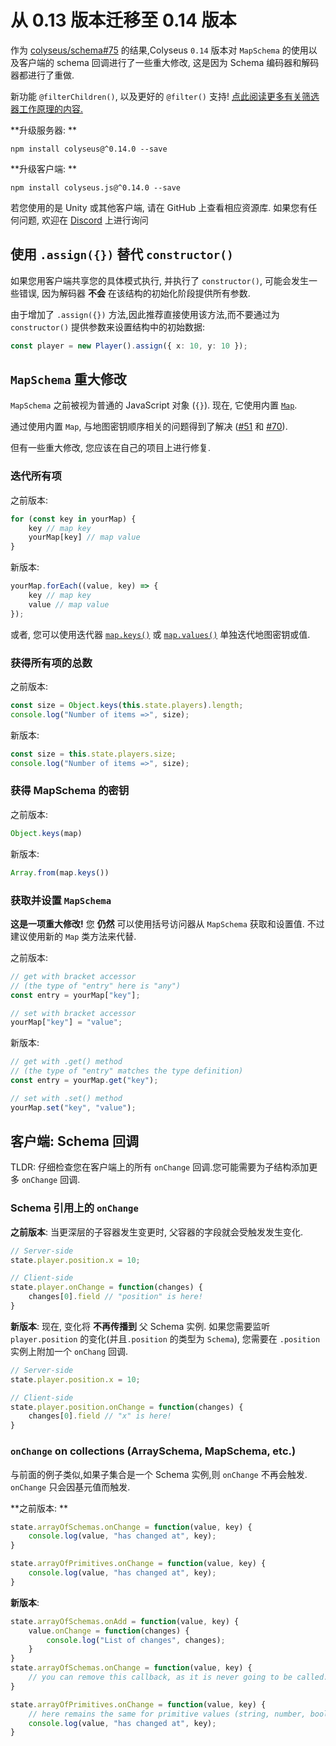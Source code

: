 # 从 0.13 版本迁移至 0.14 版本

作为 [colyseus/schema#75](https://github.com/colyseus/schema/issues/75) 的结果,Colyseus `0.14` 版本对 `MapSchema` 的使用以及客户端的 schema 回调进行了一些重大修改, 这是因为 Schema 编码器和解码器都进行了重做.

新功能 `@filterChildren()`, 以及更好的 `@filter()` 支持! [点此阅读更多有关筛选器工作原理的内容.](/state/schema/#filtering-data-per-client)

**升级服务器: **

```
npm install colyseus@^0.14.0 --save
```

**升级客户端: **

```
npm install colyseus.js@^0.14.0 --save
```

若您使用的是 Unity 或其他客户端, 请在 GitHub 上查看相应资源库. 如果您有任何问题, 欢迎在 [Discord](https://discord.gg/RY8rRS7) 上进行询问

## 使用 `.assign({})` 替代 `constructor()`

如果您用客户端共享您的具体模式执行, 并执行了 `constructor()`, 可能会发生一些错误, 因为解码器 **不会** 在该结构的初始化阶段提供所有参数.

由于增加了 `.assign({})` 方法,因此推荐直接使用该方法,而不要通过为 `constructor()` 提供参数来设置结构中的初始数据:

```typescript
const player = new Player().assign({ x: 10, y: 10 });
```

## `MapSchema` 重大修改

`MapSchema` 之前被视为普通的 JavaScript 对象 (`{}`). 现在, 它使用内置 [`Map`](https://developer.mozilla.org/en-US/docs/Web/JavaScript/Reference/Global_Objects/Map).

通过使用内置 `Map`, 与地图密钥顺序相关的问题得到了解决 ([#51](https://github.com/colyseus/schema/pull/51) 和 [#70](https://github.com/colyseus/schema/pull/70)).

但有一些重大修改, 您应该在自己的项目上进行修复.

### 迭代所有项

之前版本:

```typescript
for (const key in yourMap) {
    key // map key
    yourMap[key] // map value
}
```

新版本:

```typescript
yourMap.forEach((value, key) => {
    key // map key
    value // map value
});
```

或者, 您可以使用迭代器 [`map.keys()`](https://developer.mozilla.org/en-US/docs/Web/JavaScript/Reference/Global_Objects/Map/keys) 或 [`map.values()`](https://developer.mozilla.org/en-US/docs/Web/JavaScript/Reference/Global_Objects/Map/values) 单独迭代地图密钥或值.

### 获得所有项的总数

之前版本:

```typescript
const size = Object.keys(this.state.players).length;
console.log("Number of items =>", size);
```

新版本:

```typescript
const size = this.state.players.size;
console.log("Number of items =>", size);
```

### 获得 MapSchema 的密钥

之前版本:

```typescript
Object.keys(map)
```

新版本:

```typescript
Array.from(map.keys())
```

### 获取并设置 `MapSchema`

**这是一项重大修改!** 您 **仍然** 可以使用括号访问器从 `MapSchema` 获取和设置值. 不过建议使用新的 `Map` 类方法来代替.

之前版本:

```typescript
// get with bracket accessor
// (the type of "entry" here is "any")
const entry = yourMap["key"];

// set with bracket accessor
yourMap["key"] = "value";
```

新版本:

```typescript
// get with .get() method
// (the type of "entry" matches the type definition)
const entry = yourMap.get("key");

// set with .set() method
yourMap.set("key", "value");
```


## 客户端: Schema 回调

TLDR: 仔细检查您在客户端上的所有 `onChange` 回调.您可能需要为子结构添加更多 `onChange` 回调.

### Schema 引用上的 `onChange`

**之前版本**: 当更深层的子容器发生变更时, 父容器的字段就会受触发发生变化.

```typescript
// Server-side
state.player.position.x = 10;

// Client-side
state.player.onChange = function(changes) {
    changes[0].field // "position" is here!
}
```

**新版本**: 现在, 变化将 **不再传播到** 父 Schema 实例. 如果您需要监听 `player.position` 的变化(并且`.position` 的类型为 `Schema`), 您需要在 `.position` 实例上附加一个 `onChang` 回调.

```typescript
// Server-side
state.player.position.x = 10;

// Client-side
state.player.position.onChange = function(changes) {
    changes[0].field // "x" is here!
}
```

### `onChange` on collections (ArraySchema, MapSchema, etc.)

与前面的例子类似,如果子集合是一个 Schema 实例,则 `onChange` 不再会触发. `onChange` 只会因基元值而触发.

**之前版本: **

```typescript
state.arrayOfSchemas.onChange = function(value, key) {
    console.log(value, "has changed at", key);
}

state.arrayOfPrimitives.onChange = function(value, key) {
    console.log(value, "has changed at", key);
}
```

**新版本**:

```typescript
state.arrayOfSchemas.onAdd = function(value, key) {
    value.onChange = function(changes) {
        console.log("List of changes", changes);
    }
}
state.arrayOfSchemas.onChange = function(value, key) {
    // you can remove this callback, as it is never going to be called.
}

state.arrayOfPrimitives.onChange = function(value, key) {
    // here remains the same for primitive values (string, number, boolean)
    console.log(value, "has changed at", key);
}
```

